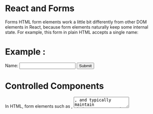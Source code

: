 # React and Forms
Forms
HTML form elements work a little bit differently from other DOM elements in React, because form elements naturally keep some internal state. For example, this form in plain HTML accepts a single name:

# Example :

<form>
  <label>
    Name:
    <input type="text" name="name" />
  </label>
  <input type="submit" value="Submit" />
</form>

# Controlled Components
In HTML, form elements such as , <textarea>, and typically maintain their own state and update it based on user input. In React, mutable state is typically kept in the state property of components, and only updated with setState(). The file input Tag In HTML, an lets the user choose one or more files from their device storage to be uploaded to a server or manipulated by JavaScript via the File API.

# Example :

<input type="file" />
Handling Multiple Inputs
When you need to handle multiple controlled input elements, you can add a name attribute to each element and let the handler function choose what to do based on the value of event.target.name.

Controlled Input Null Value
Specifying the value prop on a controlled component prevents the user from changing the input unless you desire so. If you’ve specified a value but the input is still editable, you may have accidentally set value to undefined or null.